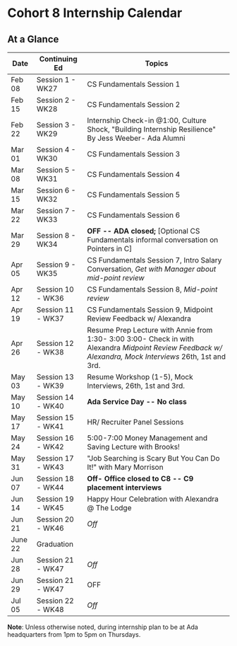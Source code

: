 # Cohort 8 Internship Calendar

## At a Glance

Date    | Continuing Ed         | Topics
--------|----------------|-----------------------------
Feb 08  | Session 1 - WK27 | CS Fundamentals Session 1
Feb 15  | Session 2 - WK28 | CS Fundamentals Session 2
Feb 22  | Session 3 - WK29 | Internship Check-in @1:00, Culture Shock, "Building Internship Resilience" By Jess Weeber- Ada Alumni
Mar 01  | Session 4 - WK30 | CS Fundamentals Session 3
Mar 08  | Session 5 - WK31 | CS Fundamentals Session 4
Mar 15  | Session 6 - WK32 | CS Fundamentals Session 5
Mar 22  | Session 7 - WK33 | CS Fundamentals Session 6
Mar 29  | Session 8 - WK34 | **OFF -- ADA closed;** [Optional CS Fundamentals informal conversation on Pointers in C]
Apr 05  | Session 9 - WK35 | CS Fundamentals Session 7, Intro Salary Conversation, *Get with Manager about mid-point review*
Apr 12  | Session 10 - WK36 | CS Fundamentals Session 8, *Mid-point review*
Apr 19  | Session 11 - WK37 | CS Fundamentals Session 9, Midpoint Review Feedback w/ Alexandra
Apr 26  | Session 12 - WK38 | Resume Prep Lecture with Annie from 1:30- 3:00   3:00- Check in with Alexandra *Midpoint Review Feedback w/ Alexandra, Mock Interviews* 26th, 1st and 3rd.
May 03  | Session 13 - WK39 | Resume Workshop (1-5),  Mock Interviews, 26th, 1st and 3rd.
May 10  | Session 14 - WK40 | **Ada Service Day -- No class**
May 17  | Session 15 - WK41 |HR/ Recruiter Panel Sessions
May 24  | Session 16 - WK42 | 5:00-7:00 Money Management and Saving Lecture with Brooks! 
May 31  | Session 17 - WK43 |"Job Searching is Scary But You Can Do It!" with Mary Morrison 
Jun 07  | Session 18 - WK44 | **Off- Office closed to C8 -- C9 placement interviews**
Jun 14  | Session 19 - WK45 | Happy Hour Celebration with Alexandra @ The Lodge 
Jun 21| Session 20 - WK46 | *Off*
June 22 |  Graduation
Jun 28  | Session 21 - WK47 | *Off*
Jun 29  | Session 21 - WK47 | OFF
Jul 05  | Session 22 - WK48 | *Off*

**Note**: Unless otherwise noted, during internship plan to be at Ada headquarters from 1pm to 5pm on Thursdays.
